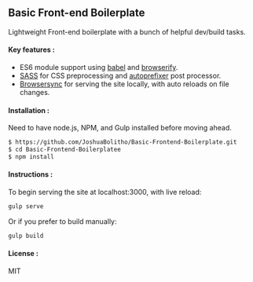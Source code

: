 ## Basic Front-end Boilerplate

Lightweight Front-end boilerplate with a bunch of helpful dev/build tasks. 

#### Key features :

  - ES6 module support using [babel] and [browserify].
  - [SASS] for CSS preprocessing and [autoprefixer] post processor.
  - [Browsersync] for serving the site locally, with auto reloads on file changes.

#### Installation :

Need to have node.js, NPM, and Gulp installed before moving ahead.

```sh
$ https://github.com/JoshuaBolitho/Basic-Frontend-Boilerplate.git
$ cd Basic-Frontend-Boilerplatee
$ npm install
```

#### Instructions :

To begin serving the site at localhost:3000, with live reload:

```sh
gulp serve
```

Or if you prefer to build manually:

```sh
gulp build
```

#### License :
MIT

[browserify]: <http://browserify.org>
[babel]: <https://babeljs.io/>
[SASS]: <http://sass-lang.com/>
[autoprefixer]: <https://github.com/postcss/autoprefixer>
[Browsersync]: <https://www.browsersync.io>
   
  